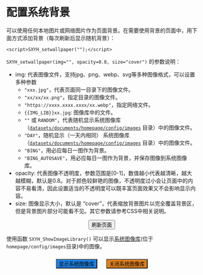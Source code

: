 # 配置系统背景

可以使用任何本地图片或网络图片作为页面背景。在需要使用背景的页面中，用下面方式添加背景（每次刷新后显示随机背景）：

```
<script>SXYH_setwallpaper("");</script>
```

`SXYH_setwallpaper(img="", opacity=0.8, size="cover")` 的参数说明：

- img: 代表图像文件，支持jpg、png、webp、svg等多种图像格式，可以设置多种参数
	- `"xxx.jpg"`，代表页面同一目录下的图像文件。
	- `"xx/xx/xx.png"`，指定目录的图像文件。
	- `"https://xxxx.xxxx.xxxx/xx.webp"`，指定网络文件。
    - `{{IMG_LIB}}xx.jpg`: 图像库中的文件。
	- `""` 或 `RANDOM"`，代表随机显示系统图像库（[`datasets/documents/homepage/config/images`]({{APP_PATH}}homepage/config/images) 目录）中的图像文件。
	- `"DAY"`，随机显示（一天内相同） 系统图像库（[`datasets/documents/homepage/config/images`]({{APP_PATH}}homepage/config/images) 目录）中的图像文件。
	- `"BING"`，用必应每日一图作为背景。
	- `"BING_AUTOSAVE"`，用必应每日一图作为背景，并保存图像到系统图像库。
- opacity: 代表图像不透明度，参数范围是[0-1]，数值越小代表越清晰，越大越模糊，默认是0.8。对于颜色较鲜艳的图像，不透明度过小会让页面中的内容不易看清，因此设置适当的不透明度可以既丰富页面效果又不会影响显示内容。
- size: 图像显示大小，默认是 “cover”，代表缩放背景图片以完全覆盖背景区，但是背景图片部分可能看不见。其它参数请参考CSS中相关说明。


<div style="text-align: center;"><input type="button" class="btn btn-default active" onclick="javascript:location.reload();" value="刷新页面"></div>

<script>
SXYH_setwallpaper("");
</script>

使用函数 `SXYH_ShowImageLibrary()` 可以显示[系统图像库]({{APP_PATH}}homepage/config/images)(位于`homepage/config/images`目录)中的图像。

<div style="text-align: center;"><input type="button" class="btn btn-default active" onclick="ShowImageLibrary();" style="margin:10px;background:#2080E0" value="显示系统图像库"> <input type="button" class="btn btn-default active" style="margin:10px;background:#E08020" onclick="ShowImageLibrary(false);" value="关闭系统图像库"></div>

<div id="ShowImageLibrary" width="100%" style="display:none"><script>SXYH_ShowImageLibrary();</script></div>

<script>

function ShowImageLibrary(sw=true) {

    let content=document.getElementById('ShowImageLibrary');  
	
	if(sw)
        content.style.display  = "block";
    else
        content.style.display  = "none";

}

</script>
